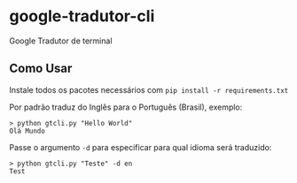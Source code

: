 # google-tradutor-cli

Google Tradutor de terminal

## Como Usar

Instale todos os pacotes necessários com `pip install -r requirements.txt`

Por padrão traduz do Inglês para o Português (Brasil), exemplo:

```
> python gtcli.py "Hello World"
Olá Mundo
```

Passe o argumento `-d` para especificar para qual idioma será traduzido:

```
> python gtcli.py "Teste" -d en
Test
```
